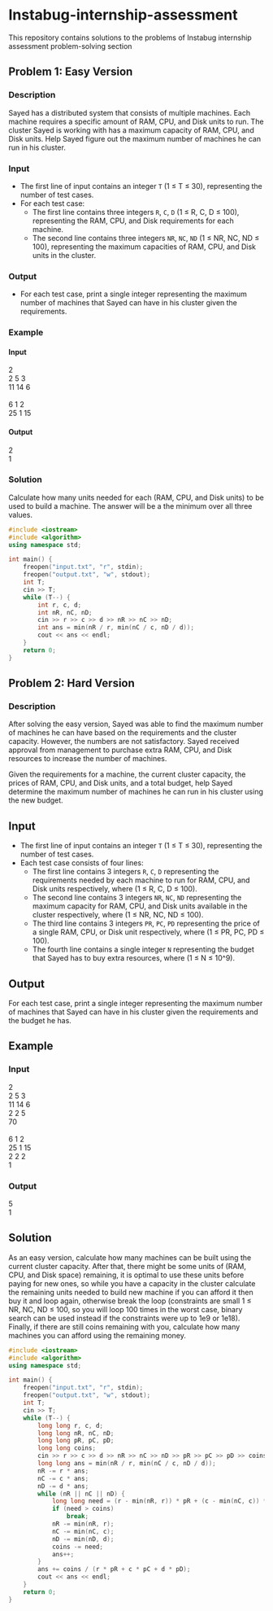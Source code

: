 # Instabug-internship-assessment
This repository contains solutions to the problems of Instabug internship assessment problem-solving section

## Problem 1: Easy Version

### Description
Sayed has a distributed system that consists of multiple machines. Each machine requires a specific amount of RAM, CPU, and Disk units to run. The cluster Sayed is working with has a maximum capacity of RAM, CPU, and Disk units. Help Sayed figure out the maximum number of machines he can run in his cluster.

### Input
- The first line of input contains an integer `T` (1 ≤ T ≤ 30), representing the number of test cases.
- For each test case:
  - The first line contains three integers `R`, `C`, `D` (1 ≤ R, C, D ≤ 100), representing the RAM, CPU, and Disk requirements for each machine.
  - The second line contains three integers `NR`, `NC`, `ND` (1 ≤ NR, NC, ND ≤ 100), representing the maximum capacities of RAM, CPU, and Disk units in the cluster.

### Output
- For each test case, print a single integer representing the maximum number of machines that Sayed can have in his cluster given the requirements.

### Example
#### Input
2 <br />
2 5 3 <br />
11 14 6 <br />
<br />
6 1 2 <br />
25 1 15 <br />

#### Output
2 <br />
1
### Solution
Calculate how many units needed for each (RAM, CPU, and Disk units) to be used to build a machine.
The answer will be a the minimum over all three values.

```cpp
#include <iostream>
#include <algorithm>
using namespace std;

int main() {
    freopen("input.txt", "r", stdin);
    freopen("output.txt", "w", stdout);
    int T;
    cin >> T;
    while (T--) {
        int r, c, d;
        int nR, nC, nD;
        cin >> r >> c >> d >> nR >> nC >> nD;
        int ans = min(nR / r, min(nC / c, nD / d));
        cout << ans << endl;
    }
    return 0;
}
```

## Problem 2: Hard Version

### Description

After solving the easy version, Sayed was able to find the maximum number of machines he can have based on the requirements and the cluster capacity. However, the numbers are not satisfactory. Sayed received approval from management to purchase extra RAM, CPU, and Disk resources to increase the number of machines.

Given the requirements for a machine, the current cluster capacity, the prices of RAM, CPU, and Disk units, and a total budget, help Sayed determine the maximum number of machines he can run in his cluster using the new budget.

## Input

- The first line of input contains an integer `T` (1 ≤ T ≤ 30), representing the number of test cases.
- Each test case consists of four lines:
  - The first line contains 3 integers `R`, `C`, `D` representing the requirements needed by each machine to run for RAM, CPU, and Disk units respectively, where (1 ≤ R, C, D ≤ 100).
  - The second line contains 3 integers `NR`, `NC`, `ND` representing the maximum capacity for RAM, CPU, and Disk units available in the cluster respectively, where (1 ≤ NR, NC, ND ≤ 100).
  - The third line contains 3 integers `PR`, `PC`, `PD` representing the price of a single RAM, CPU, or Disk unit respectively, where (1 ≤ PR, PC, PD ≤ 100).
  - The fourth line contains a single integer `N` representing the budget that Sayed has to buy extra resources, where (1 ≤ N ≤ 10^9).

## Output

For each test case, print a single integer representing the maximum number of machines that Sayed can have in his cluster given the requirements and the budget he has.

## Example

### Input
2 <br />
2 5 3 <br />
11 14 6 <br />
2 2 5 <br />
70 <br />
<br />
6 1 2 <br />
25 1 15 <br />
2 2 2 <br />
1 
### Output
5 <br />
1
## Solution

As an easy version, calculate how many machines can be built using the current cluster capacity. 
After that, there might be some units of (RAM, CPU, and Disk space) remaining, it is optimal to use these units before paying for new ones, so while you have a capacity in the cluster calculate the remaining units needed to build new machine if you can afford it then buy it and loop again, otherwise break the loop (constraints are small 1 ≤ NR, NC, ND ≤ 100, so you will loop 100 times in the worst case, binary search can be used instead if the constraints were up to 1e9 or 1e18).
Finally, if there are still coins remaining with you, calculate how many machines you can afford using the remaining money.

```cpp
#include <iostream>
#include <algorithm>
using namespace std;

int main() {
    freopen("input.txt", "r", stdin);
    freopen("output.txt", "w", stdout);
    int T;
    cin >> T;
    while (T--) {
        long long r, c, d;
        long long nR, nC, nD;
        long long pR, pC, pD;
        long long coins;
        cin >> r >> c >> d >> nR >> nC >> nD >> pR >> pC >> pD >> coins;
        long long ans = min(nR / r, min(nC / c, nD / d));
        nR -= r * ans;
        nC -= c * ans;
        nD -= d * ans;
        while (nR || nC || nD) {
            long long need = (r - min(nR, r)) * pR + (c - min(nC, c)) * pC + (d - min(nD, d)) * pD;
            if (need > coins)
                break;
            nR -= min(nR, r);
            nC -= min(nC, c);
            nD -= min(nD, d);
            coins -= need;
            ans++;
        }
        ans += coins / (r * pR + c * pC + d * pD);
        cout << ans << endl;
    }
    return 0;
}
```
